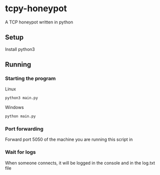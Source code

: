 # tcpy-honeypot

A TCP honeypot written in python

## Setup

Install python3

## Running

### Starting the program

Linux

```bash
python3 main.py
```

Windows

```bash
python main.py
```

### Port forwarding

Forward port 5050 of the machine you are running this script in

### Wait for logs

When someone connects, it will be logged in the console and in the log.txt file
